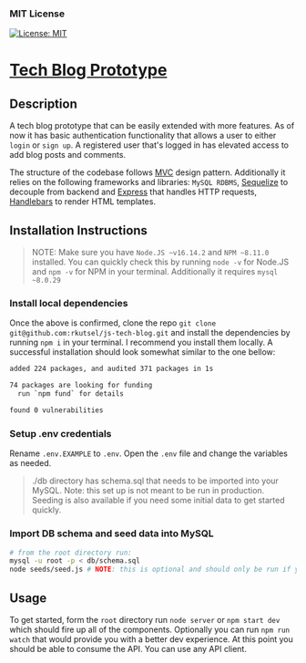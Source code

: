 ### MIT License

[![License: MIT](https://img.shields.io/badge/License-MIT-yellow.svg)](https://opensource.org/licenses/MIT)

# [Tech Blog Prototype](https://still-mesa-07377.herokuapp.com/)

## Description

A tech blog prototype that can be easily extended with more features. As of now it has basic authentication functionality that allows a user to either `login` or `sign up`. A registered user that's logged in has elevated access to add blog posts and comments. 

The structure of the codebase follows [MVC](https://en.wikipedia.org/wiki/Model%E2%80%93view%E2%80%93controller#:~:text=Model%E2%80%93view%E2%80%93controller%20and%20accepted%20from%20the%20user.) design pattern. Additionally it relies on the following frameworks and libraries: `MySQL RDBMS`, [Sequelize](https://sequelize.org/v6/) to decouple from backend and [Express](https://expressjs.com/) that handles HTTP requests, [Handlebars](https://handlebarsjs.com/) to render HTML templates.


## Installation Instructions

> NOTE: Make sure you have `Node.JS ~v16.14.2` and `NPM ~8.11.0` installed. You can quickly check this by running `node -v` for Node.JS and `npm -v` for NPM in your terminal. Additionally it requires `mysql ~8.0.29`

### Install local dependencies

Once the above is confirmed, clone the repo `git clone git@github.com:rkutsel/js-tech-blog.git` and install the dependencies by running `npm i` in your terminal. I recommend you install them locally. A successful installation should look somewhat similar to the one bellow:

```bash
added 224 packages, and audited 371 packages in 1s

74 packages are looking for funding
  run `npm fund` for details

found 0 vulnerabilities
```

### Setup .env credentials
Rename `.env.EXAMPLE` to `.env`. Open the `.env` file and change the variables as needed. 


> ./db directory has schema.sql that needs to be imported into your MySQL. Note: this set up is not meant to be run in production. Seeding is also available if you need some initial data to get started quickly. 

### Import DB schema and seed data into MySQL

```bash
# from the root directory run:
mysql -u root -p < db/schema.sql
node seeds/seed.js # NOTE: this is optional and should only be run if you need some initial data. 
```

## Usage 

To get started, form the `root` directory run `node server` or `npm start dev` which should fire up all of the components. Optionally you can run `npm run watch` that would provide you with a better dev experience. At this point you should be able to consume the API. You can use any API client. 
